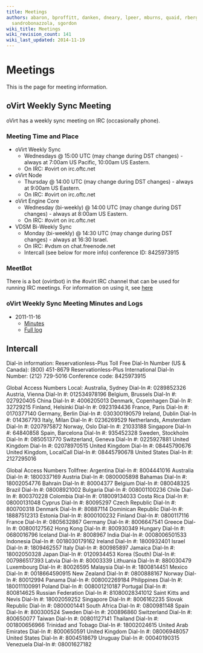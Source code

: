 ```yaml
---
title: Meetings
authors: abaron, bproffitt, danken, dneary, lpeer, mburns, quaid, rbergeron, rmiddle,
  sandrobonazzola, sgordon
wiki_title: Meetings
wiki_revision_count: 141
wiki_last_updated: 2014-11-19
---
```


# Meetings

This is the page for meeting information.

## oVirt Weekly Sync Meeting

oVirt has a weekly sync meeting on IRC (occasionally phone).

### Meeting Time and Place

*   oVirt Weekly Sync
    -   Wednesdays @ 15:00 UTC (may change during DST changes) - always at 7:00am US Pacific, 10:00am US Eastern.
    -   On IRC: #ovirt on irc.oftc.net
*   oVirt Node
    -   Thursday @ 14:00 UTC (may change during DST changes) - always at 9:00am US Eastern.
    -   On IRC: #ovirt on irc.oftc.net
*   oVirt Engine Core
    -   Wednesday (bi-weekly) @ 14:00 UTC (may change during DST changes) - always at 8:00am US Eastern.
    -   On IRC: #ovirt on irc.oftc.net
*   VDSM Bi-Weekly Sync
    -   Monday (bi-weekly) @ 14:30 UTC (may change during DST changes) - always at 16:30 Israel.
    -   On IRC: #vdsm on chat.freenode.net
    -   Intercall (see below for more info) conference ID: 8425973915

### MeetBot

There is a bot (ovirtbot) in the #ovirt IRC channel that can be used for running IRC meetings. For information on using it, see [here](http://wiki.debian.org/MeetBot)

### oVirt Weekly Sync Meeting Minutes and Logs

*   2011-11-16
    -   [Minutes](http://ovirt.org/meetings/ovirt/2011/ovirt.2011-11-16-15.00.html)
    -   [Full log](http://ovirt.org/meetings/ovirt/2011/ovirt.2011-11-16-15.00.log.html)

## Intercall

Dial-in information: Reservationless-Plus Toll Free Dial-In Number (US & Canada): (800) 451-8679 Reservationless-Plus International Dial-In Number: (212) 729-5016 Conference code: 8425973915

Global Access Numbers Local: Australia, Sydney Dial-In #: 0289852326 Austria, Vienna Dial-In #: 012534978196 Belgium, Brussels Dial-In #: 027920405 China Dial-In #: 4006205013 Denmark, Copenhagen Dial-In #: 32729215 Finland, Helsinki Dial-In #: 0923194436 France, Paris Dial-In #: 0170377140 Germany, Berlin Dial-In #: 030300190579 Ireland, Dublin Dial-In #: 014367793 Italy, Milan Dial-In #: 0236269529 Netherlands, Amsterdam Dial-In #: 0207975872 Norway, Oslo Dial-In #: 21033188 Singapore Dial-In #: 64840858 Spain, Barcelona Dial-In #: 935452328 Sweden, Stockholm Dial-In #: 0850513770 Switzerland, Geneva Dial-In #: 0225927881 United Kingdom Dial-In #: 02078970515 United Kingdom Dial-In #: 08445790676 United Kingdom, LocalCall Dial-In #: 08445790678 United States Dial-In #: 2127295016

Global Access Numbers Tollfree: Argentina Dial-In #: 8004441016 Australia Dial-In #: 1800337169 Austria Dial-In #: 0800005898 Bahamas Dial-In #: 18002054776 Bahrain Dial-In #: 80004377 Belgium Dial-In #: 080048325 Brazil Dial-In #: 08008921002 Bulgaria Dial-In #: 008001100236 Chile Dial-In #: 800370228 Colombia Dial-In #: 018009134033 Costa Rica Dial-In #: 08000131048 Cyprus Dial-In #: 80095297 Czech Republic Dial-In #: 800700318 Denmark Dial-In #: 80887114 Dominican Republic Dial-In #: 18887512313 Estonia Dial-In #: 8000100232 Finland Dial-In #: 0800117116 France Dial-In #: 0805632867 Germany Dial-In #: 8006647541 Greece Dial-In #: 00800127562 Hong Kong Dial-In #: 800930349 Hungary Dial-In #: 0680016796 Iceland Dial-In #: 8008967 India Dial-In #: 0008006501533 Indonesia Dial-In #: 0018030179162 Ireland Dial-In #: 1800932401 Israel Dial-In #: 1809462557 Italy Dial-In #: 800985897 Jamaica Dial-In #: 18002050328 Japan Dial-In #: 0120934453 Korea (South) Dial-In #: 007986517393 Latvia Dial-In #: 80003339 Lithuania Dial-In #: 880030479 Luxembourg Dial-In #: 80026595 Malaysia Dial-In #: 1800814451 Mexico Dial-In #: 0018664590915 New Zealand Dial-In #: 0800888167 Norway Dial-In #: 80012994 Panama Dial-In #: 008002269184 Philippines Dial-In #: 180011100991 Poland Dial-In #: 008001210187 Portugal Dial-In #: 800814625 Russian Federation Dial-In #: 81080028341012 Saint Kitts and Nevis Dial-In #: 18002059252 Singapore Dial-In #: 8006162235 Slovak Republic Dial-In #: 0800001441 South Africa Dial-In #: 0800981148 Spain Dial-In #: 800300524 Sweden Dial-In #: 200896860 Switzerland Dial-In #: 800650077 Taiwan Dial-In #: 00801127141 Thailand Dial-In #: 001800656966 Trinidad and Tobago Dial-In #: 18002024615 United Arab Emirates Dial-In #: 8000650591 United Kingdom Dial-In #: 08006948057 United States Dial-In #: 8004518679 Uruguay Dial-In #: 00040190315 Venezuela Dial-In #: 08001627182
